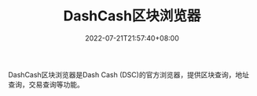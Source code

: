 ﻿---
weight: 
title: "DashCash区块浏览器"
description: "DashCash区块浏览器是Dash Cash (DSC)的官方浏览器，提供区块查询，地址查询，交易查询等功能"
date: 2022-07-21T21:57:40+08:00
lastmod: 2022-07-21T16:45:40+08:00
draft: false
authors: ["june"]
featuredImage: "dashcashqukuailiulanqi.png"
link: "https://1234btc.com/qk/dashcashqukuailiulanqi.html"
tags: ["区块链浏览器","DashCash区块浏览器"]
categories: ["navigation"]
navigation: ["区块链浏览器"]
lightgallery: true
toc: true
pinned: false
recommend: false
recommend1: false
---
DashCash区块浏览器是Dash Cash (DSC)的官方浏览器，提供区块查询，地址查询，交易查询等功能。
